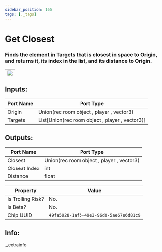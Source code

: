 ```yaml
---
sidebar_position: 165
tags: [._tags]
---
```


# Get Closest


### Finds the element in Targets that is closest in space to Origin, and returns it, its index in the list, and its distance to Origin.

| ![](https://images-ext-2.discordapp.net/external/MPmIaQzlEPmgGWlgi-WxBBXt0Bjv_zWPkg1y1f_sy3s/https/www.recroomcircuits.com/image/circuit/absolute-value?width=206&height=108) |
|-----|

## Inputs:
| Port Name | Port Type |
|-----------|-----------|
| Origin | Union(rec room object , player , vector3) |
| Targets | List[Union(rec room object , player , vector3)] |

## Outputs:
| Port Name | Port Type |
|-----------|-----------|
| Closest | Union(rec room object , player , vector3) |
| Closest Index | int |
| Distance | float | 

| Property  | Value |
|-------------------|-----------|
| Is Trolling Risk? | No. |
| Is Beta? | No. |
| Chip UUID | `49fa5928-1af5-49e3-96d0-5ae67e6d81c9` |

## Info:
._extrainfo